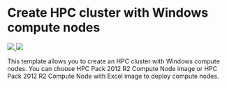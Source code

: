 # Create HPC cluster with Windows compute nodes
<a href="https://portal.azure.com/#create/Microsoft.Template/uri/https%3A%2F%2Fraw.githubusercontent.com%2Fsunbinzhu%2Fazure-quickstart-templates%2Fvmset%2Fcreate-hpc-cluster%2Fazuredeploy.json" target="_blank">
    <img src="http://azuredeploy.net/deploybutton.png"/>
</a>
<a href="http://armviz.io/#/?load=https%3A%2F%2Fraw.githubusercontent.com%2Fsunbinzhu%2Fazure-quickstart-templates%2Fvmset%2Fcreate-hpc-cluster%2Fazuredeploy.json" target="_blank">
    <img src="http://armviz.io/visualizebutton.png"/>
</a>

This template allows you to create an HPC cluster with Windows compute nodes. You can choose HPC Pack 2012 R2 Compute Node image or HPC Pack 2012 R2 Compute Node with Excel image to deploy compute nodes.

